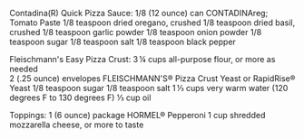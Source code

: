 Contadina(R) Quick Pizza Sauce:
1/8 (12 ounce) can CONTADINAreg; Tomato Paste
1/8 teaspoon dried oregano, crushed
1/8 teaspoon dried basil, crushed
1/8 teaspoon garlic powder
1/8 teaspoon onion powder
1/8 teaspoon sugar 
1/8 teaspoon salt
1/8 teaspoon black pepper

Fleischmann's Easy Pizza Crust:
3 ¼ cups all-purpose flour, or more as needed  
2 (.25 ounce) envelopes FLEISCHMANN'S® Pizza Crust Yeast or RapidRise® Yeast
1/8 teaspoon sugar 
1/8 teaspoon salt
1 ⅓ cups very warm water (120 degrees F to 130 degrees F)
⅓ cup oil

Toppings:
1 (6 ounce) package HORMEL® Pepperoni
1 cup shredded mozzarella cheese, or more to taste